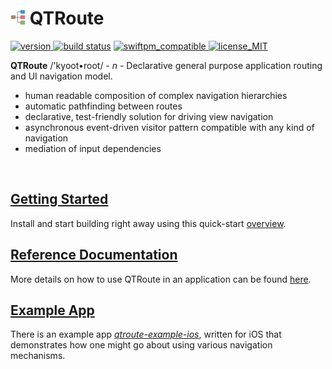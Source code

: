 # ![kyoot-root](docs/icon.png) QTRoute

[![version](https://img.shields.io/badge/version-1.0.0-informational.svg?style=flat) ](https://github.com/quickthyme/qtroute/releases)
[![build status](https://travis-ci.org/quickthyme/qtroute.svg?branch=master)](https://travis-ci.org/quickthyme/qtroute)
[![swiftpm_compatible](https://img.shields.io/badge/swift_pm-compatible-brightgreen.svg?style=flat) ](https://swift.org/package-manager/)
[![license_MIT](https://img.shields.io/badge/license-MIT-black.svg)](LICENSE)

**QTRoute** /'kyoot•root/ - *n* - Declarative general purpose application routing and UI navigation model.

  - human readable composition of complex navigation hierarchies
  - automatic pathfinding between routes
  - declarative, test-friendly solution for driving view navigation
  - asynchronous event-driven visitor pattern compatible with any kind of navigation
  - mediation of input dependencies

<br />

## [Getting Started](docs/getting-started.md)

Install and start building right away using this quick-start [overview](docs/getting-started.md).


## [Reference Documentation](docs/reference.md)

More details on how to use QTRoute in an application can be found [here](docs/reference).


## [Example App](https://github.com/quickthyme/qtroute-example-ios)

There is an example app *[qtroute-example-ios](https://github.com/quickthyme/qtroute-example-ios)*,
written for iOS that demonstrates how one might go about using various navigation mechanisms.

